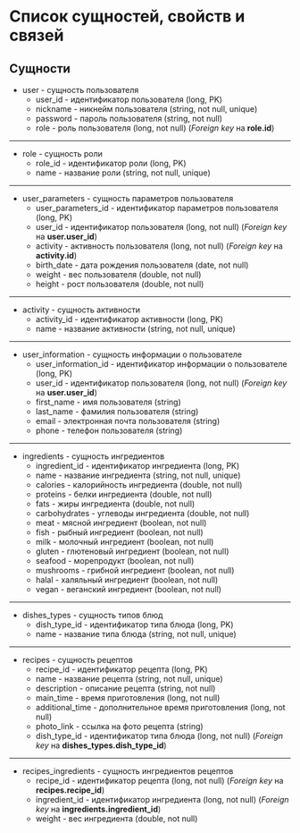 # Список сущностей, свойств и связей
## Сущности
* user - сущность пользователя
  * user_id - идентификатор пользователя (long, PK)
  * nickname - никнейм пользователя (string, not null, unique)
  * password - пароль пользователя (string, not null)
  * role - роль пользователя (long, not null) (*Foreign key* на **role.id**)
---
* role - сущность роли
  * role_id - идентификатор роли (long, PK)
  * name - название роли (string, not null, unique)
---
* user_parameters - сущность параметров пользователя
  * user_parameters_id - идентификатор параметров пользователя (long, PK)
  * user_id - идентификатор пользователя (long, not null) (*Foreign key* на **user.user_id**)
  * activity - активность пользователя (long, not null) (*Foreign key* на **activity.id**)
  * birth_date - дата рождения пользователя (date, not null)
  * weight - вес пользователя (double, not null)
  * height - рост пользователя (double, not null)
---
* activity - сущность активности
  * activity_id - идентификатор активности (long, PK)
  * name - название активности (string, not null, unique)
---
* user_information - сущность информации о пользователе
  * user_information_id - идентификатор информации о пользователе (long, PK)
  * user_id - идентификатор пользователя (long, not null) (*Foreign key* на **user.user_id**)
  * first_name - имя пользователя (string)
  * last_name - фамилия пользователя (string)
  * email - электронная почта пользователя (string)
  * phone - телефон пользователя (string)
---
* ingredients - сущность ингредиентов
  * ingredient_id - идентификатор ингредиента (long, PK)
  * name - название ингредиента (string, not null, unique)
  * calories - калорийность ингредиента (double, not null)
  * proteins - белки ингредиента (double, not null)
  * fats - жиры ингредиента (double, not null)
  * carbohydrates - углеводы ингредиента (double, not null)
  * meat - мясной ингредиент (boolean, not null)
  * fish - рыбный ингредиент (boolean, not null)
  * milk - молочный ингредиент (boolean, not null)
  * gluten - глютеновый ингредиент (boolean, not null)
  * seafood - морепродукт (boolean, not null)
  * mushrooms - грибной ингредиент (boolean, not null)
  * halal - халяльный ингредиент (boolean, not null)
  * vegan - веганский ингредиент (boolean, not null)
---
* dishes_types - сущность типов блюд
  * dish_type_id - идентификатор типа блюда (long, PK)
  * name - название типа блюда (string, not null, unique)
---
* recipes - сущность рецептов
  * recipe_id - идентификатор рецепта (long, PK)
  * name - название рецепта (string, not null, unique)
  * description - описание рецепта (string, not null)
  * main_time - время приготовления (long, not null)
  * additional_time - дополнительное время приготовления (long, not null)
  * photo_link - ссылка на фото рецепта (string)
  * dish_type_id - идентификатор типа блюда (long, not null) (*Foreign key* на **dishes_types.dish_type_id**)
---
* recipes_ingredients - сущность ингредиентов рецептов
  * recipe_id - идентификатор рецепта (long, not null) (*Foreign key* на **recipes.recipe_id**)
  * ingredient_id - идентификатор ингредиента (long, not null) (*Foreign key* на **ingredients.ingredient_id**)
  * weight - вес ингредиента (double, not null)

